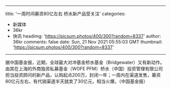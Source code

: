 
---
title: '一周时间募资80亿左右 桥水新产品受关注'
categories: 
 - 新媒体
 - 36kr
 - 快讯
headimg: 'https://picsum.photos/400/300?random=8337'
author: 36kr
comments: false
date: Sun, 21 Nov 2021 05:55:03 GMT
thumbnail: 'https://picsum.photos/400/300?random=8337'
---

<div>   
据中国基金报，近期，全球最大对冲基金桥水基金（Bridgewater）又有新动作。由其在上海的外商独资私募基金（WOFE PFM）桥水（中国）投资管理有限公司担当投资顾问的新产品，认购起点200万，封闭一年；一周内在渠道发售，募资80亿元左右，有代销渠道半天就卖了30亿元，相当火爆。（中国基金报）  
</div>
            